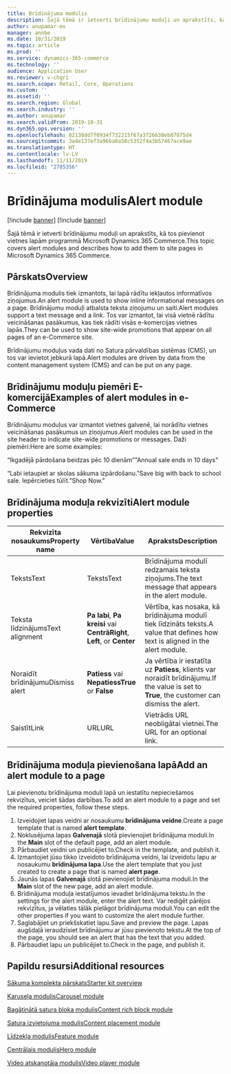 ```yaml
---
title: Brīdinājuma modulis
description: Šajā tēmā ir ietverti brīdinājumu moduļi un aprakstīts, kā tos pievienot vietnes lapām programmā Microsoft Dynamics 365 Commerce.
author: anupamar-ms
manager: annbe
ms.date: 10/31/2019
ms.topic: article
ms.prod: ''
ms.service: dynamics-365-commerce
ms.technology: ''
audience: Application User
ms.reviewer: v-chgri
ms.search.scope: Retail, Core, Operations
ms.custom: ''
ms.assetid: ''
ms.search.region: Global
ms.search.industry: ''
ms.author: anupamar
ms.search.validFrom: 2019-10-31
ms.dyn365.ops.version: ''
ms.openlocfilehash: 82138dd7f0934f732215f67a3726638eb87075d4
ms.sourcegitcommit: 3a4e137ef3a96ba0a58c5352f4a3b57467ace9ae
ms.translationtype: HT
ms.contentlocale: lv-LV
ms.lasthandoff: 11/11/2019
ms.locfileid: "2785356"
---
```

# <a name="alert-module"></a><span data-ttu-id="31760-103">Brīdinājuma modulis</span><span class="sxs-lookup"><span data-stu-id="31760-103">Alert module</span></span>

[!include [banner](includes/preview-banner.md)]
[!include [banner](includes/banner.md)]

<span data-ttu-id="31760-104">Šajā tēmā ir ietverti brīdinājumu moduļi un aprakstīts, kā tos pievienot vietnes lapām programmā Microsoft Dynamics 365 Commerce.</span><span class="sxs-lookup"><span data-stu-id="31760-104">This topic covers alert modules and describes how to add them to site pages in Microsoft Dynamics 365 Commerce.</span></span>

## <a name="overview"></a><span data-ttu-id="31760-105">Pārskats</span><span class="sxs-lookup"><span data-stu-id="31760-105">Overview</span></span>

<span data-ttu-id="31760-106">Brīdinājuma modulis tiek izmantots, lai lapā rādītu iekļautos informatīvos ziņojumus.</span><span class="sxs-lookup"><span data-stu-id="31760-106">An alert module is used to show inline informational messages on a page.</span></span> <span data-ttu-id="31760-107">Brīdinājumu moduļi atbalsta teksta ziņojumu un saiti.</span><span class="sxs-lookup"><span data-stu-id="31760-107">Alert modules support a text message and a link.</span></span> <span data-ttu-id="31760-108">Tos var izmantot, lai visā vietnē rādītu veicināšanas pasākumus, kas tiek rādīti visās e-komercijas vietnes lapās.</span><span class="sxs-lookup"><span data-stu-id="31760-108">They can be used to show site-wide promotions that appear on all pages of an e-Commerce site.</span></span> 

<span data-ttu-id="31760-109">Brīdinājumu moduļus vada dati no Satura pārvaldības sistēmas (CMS), un tos var ievietot jebkurā lapā.</span><span class="sxs-lookup"><span data-stu-id="31760-109">Alert modules are driven by data from the content management system (CMS) and can be put on any page.</span></span>

## <a name="examples-of-alert-modules-in-e-commerce"></a><span data-ttu-id="31760-110">Brīdinājumu moduļu piemēri E-komercijā</span><span class="sxs-lookup"><span data-stu-id="31760-110">Examples of alert modules in e-Commerce</span></span>

<span data-ttu-id="31760-111">Brīdinājumu moduļus var izmantot vietnes galvenē, lai norādītu vietnes veicināšanas pasākumus un ziņojumus.</span><span class="sxs-lookup"><span data-stu-id="31760-111">Alert modules can be used in the site header to indicate site-wide promotions or messages.</span></span> <span data-ttu-id="31760-112">Daži piemēri:</span><span class="sxs-lookup"><span data-stu-id="31760-112">Here are some examples:</span></span>

<span data-ttu-id="31760-113">“Ikgadējā pārdošana beidzas pēc 10 dienām”</span><span class="sxs-lookup"><span data-stu-id="31760-113">"Annual sale ends in 10 days"</span></span>

<span data-ttu-id="31760-114">“Labi ietaupiet ar skolas sākuma izpārdošanu.</span><span class="sxs-lookup"><span data-stu-id="31760-114">"Save big with back to school sale.</span></span> <span data-ttu-id="31760-115">Iepērcieties tūlīt.”</span><span class="sxs-lookup"><span data-stu-id="31760-115">Shop Now."</span></span>

## <a name="alert-module-properties"></a><span data-ttu-id="31760-116">Brīdinājuma moduļa rekvizīti</span><span class="sxs-lookup"><span data-stu-id="31760-116">Alert module properties</span></span>

| <span data-ttu-id="31760-117">Rekvizīta nosaukums</span><span class="sxs-lookup"><span data-stu-id="31760-117">Property name</span></span>  | <span data-ttu-id="31760-118">Vērtība</span><span class="sxs-lookup"><span data-stu-id="31760-118">Value</span></span>                              | <span data-ttu-id="31760-119">Apraksts</span><span class="sxs-lookup"><span data-stu-id="31760-119">Description</span></span> |
|----------------|------------------------------------|-------------|
| <span data-ttu-id="31760-120">Teksts</span><span class="sxs-lookup"><span data-stu-id="31760-120">Text</span></span>           | <span data-ttu-id="31760-121">Teksts</span><span class="sxs-lookup"><span data-stu-id="31760-121">Text</span></span>                               | <span data-ttu-id="31760-122">Brīdinājuma modulī redzamais teksta ziņojums.</span><span class="sxs-lookup"><span data-stu-id="31760-122">The text message that appears in the alert module.</span></span> |
| <span data-ttu-id="31760-123">Teksta līdzinājums</span><span class="sxs-lookup"><span data-stu-id="31760-123">Text alignment</span></span> | <span data-ttu-id="31760-124">**Pa labi**, **Pa kreisi** vai **Centrā**</span><span class="sxs-lookup"><span data-stu-id="31760-124">**Right**, **Left**, or **Center**</span></span> | <span data-ttu-id="31760-125">Vērtība, kas nosaka, kā brīdinājuma modulī tiek līdzināts teksts.</span><span class="sxs-lookup"><span data-stu-id="31760-125">A value that defines how text is aligned in the alert module.</span></span> |
| <span data-ttu-id="31760-126">Noraidīt brīdinājumu</span><span class="sxs-lookup"><span data-stu-id="31760-126">Dismiss alert</span></span>  | <span data-ttu-id="31760-127">**Patiess** vai **Nepatiess**</span><span class="sxs-lookup"><span data-stu-id="31760-127">**True** or **False**</span></span>              | <span data-ttu-id="31760-128">Ja vērtība ir iestatīta uz **Patiess**, klients var noraidīt brīdinājumu.</span><span class="sxs-lookup"><span data-stu-id="31760-128">If the value is set to **True**, the customer can dismiss the alert.</span></span> |
| <span data-ttu-id="31760-129">Saistīt</span><span class="sxs-lookup"><span data-stu-id="31760-129">Link</span></span>           | <span data-ttu-id="31760-130">URL</span><span class="sxs-lookup"><span data-stu-id="31760-130">URL</span></span>                                | <span data-ttu-id="31760-131">Vietrādis URL neobligātai vietnei.</span><span class="sxs-lookup"><span data-stu-id="31760-131">The URL for an optional link.</span></span> |

## <a name="add-an-alert-module-to-a-page"></a><span data-ttu-id="31760-132">Brīdinājuma moduļa pievienošana lapā</span><span class="sxs-lookup"><span data-stu-id="31760-132">Add an alert module to a page</span></span> 

<span data-ttu-id="31760-133">Lai pievienotu brīdinājuma moduli lapā un iestatītu nepieciešamos rekvizītus, veiciet šādas darbības.</span><span class="sxs-lookup"><span data-stu-id="31760-133">To add an alert module to a page and set the required properties, follow these steps.</span></span>

1. <span data-ttu-id="31760-134">Izveidojiet lapas veidni ar nosaukumu **brīdinājuma veidne**.</span><span class="sxs-lookup"><span data-stu-id="31760-134">Create a page template that is named **alert template**.</span></span>
1. <span data-ttu-id="31760-135">Noklusējuma lapas **Galvenajā** slotā pievienojiet brīdinājuma moduli.</span><span class="sxs-lookup"><span data-stu-id="31760-135">In the **Main** slot of the default page, add an alert module.</span></span>
1. <span data-ttu-id="31760-136">Pārbaudiet veidni un publicējiet to.</span><span class="sxs-lookup"><span data-stu-id="31760-136">Check in the template, and publish it.</span></span> 
1. <span data-ttu-id="31760-137">Izmantojiet jūsu tikko izveidoto brīdinājuma veidni, lai izveidotu lapu ar nosaukumu **brīdinājuma lapa**.</span><span class="sxs-lookup"><span data-stu-id="31760-137">Use the alert template that you just created to create a page that is named **alert page**.</span></span> 
1. <span data-ttu-id="31760-138">Jaunās lapas **Galvenajā** slotā pievienojiet brīdinājuma moduli.</span><span class="sxs-lookup"><span data-stu-id="31760-138">In the **Main** slot of the new page, add an alert module.</span></span>
1. <span data-ttu-id="31760-139">Brīdinājuma moduļa iestatījumos ievadiet brīdinājuma tekstu.</span><span class="sxs-lookup"><span data-stu-id="31760-139">In the settings for the alert module, enter the alert text.</span></span> <span data-ttu-id="31760-140">Var rediģēt pārējos rekvizītus, ja vēlaties tālāk pielāgot brīdinājuma moduli.</span><span class="sxs-lookup"><span data-stu-id="31760-140">You can edit the other properties if you want to customize the alert module further.</span></span>
1. <span data-ttu-id="31760-141">Saglabājiet un priekšskatiet lapu.</span><span class="sxs-lookup"><span data-stu-id="31760-141">Save and preview the page.</span></span> <span data-ttu-id="31760-142">Lapas augšdaļā ieraudzīsiet brīdinājumu ar jūsu pievienoto tekstu.</span><span class="sxs-lookup"><span data-stu-id="31760-142">At the top of the page, you should see an alert that has the text that you added.</span></span>
1. <span data-ttu-id="31760-143">Pārbaudiet lapu un publicējiet to.</span><span class="sxs-lookup"><span data-stu-id="31760-143">Check in the page, and publish it.</span></span> 

## <a name="additional-resources"></a><span data-ttu-id="31760-144">Papildu resursi</span><span class="sxs-lookup"><span data-stu-id="31760-144">Additional resources</span></span>

[<span data-ttu-id="31760-145">Sākuma komplekta pārskats</span><span class="sxs-lookup"><span data-stu-id="31760-145">Starter kit overview</span></span>](starter-kit-overview.md)

[<span data-ttu-id="31760-146">Karuseļa modulis</span><span class="sxs-lookup"><span data-stu-id="31760-146">Carousel module</span></span>](add-carousel.md)

[<span data-ttu-id="31760-147">Bagātinātā satura bloka modulis</span><span class="sxs-lookup"><span data-stu-id="31760-147">Content rich block module</span></span>](add-content-rich-block.md)

[<span data-ttu-id="31760-148">Satura izvietojuma modulis</span><span class="sxs-lookup"><span data-stu-id="31760-148">Content placement module</span></span>](add-content-placement-modules.md)

[<span data-ttu-id="31760-149">Līdzekļa modulis</span><span class="sxs-lookup"><span data-stu-id="31760-149">Feature module</span></span>](add-feature-module.md)

[<span data-ttu-id="31760-150">Centrālais modulis</span><span class="sxs-lookup"><span data-stu-id="31760-150">Hero module</span></span>](add-hero-module.md)

[<span data-ttu-id="31760-151">Video atskaņotāja modulis</span><span class="sxs-lookup"><span data-stu-id="31760-151">Video player module</span></span>](add-video-player.md)
